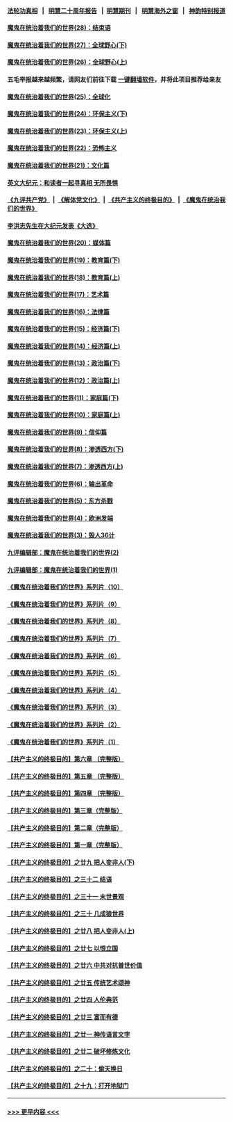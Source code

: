 #### [法轮功真相](https://github.com/gfw-breaker/truth/blob/master/README.md?t=0) &nbsp;&nbsp;|&nbsp;&nbsp; [明慧二十周年报告](https://github.com/gfw-breaker/mh-reports/blob/master/README.md?t=0) &nbsp;&nbsp;|&nbsp;&nbsp;[明慧期刊](https://github.com/gfw-breaker/mh-qikan) &nbsp;&nbsp;|&nbsp;&nbsp; [明慧海外之窗](https://github.com/gfw-breaker/mh-news/blob/master/README.md?t=0) &nbsp;&nbsp;|&nbsp;&nbsp; [神韵特别报道](https://github.com/gfw-breaker/mh-news/blob/master/shenyun.md?t=0)
#### [魔鬼在统治着我们的世界(28)：结束语](../pages/nsc422/n10936246.md?t=06120502) 
#### [魔鬼在统治着我们的世界(27)：全球野心(下)](../pages/nsc422/n10928319.md?t=06120502) 
#### [魔鬼在统治着我们的世界(26)：全球野心(上)](../pages/nsc422/n10900318.md?t=06120502) 
#### 五毛举报越来越频繁，请网友们前往下载 [一键翻墙软件](https://github.com/gfw-breaker/ssr-accounts)，并将此项目推荐给亲友
#### [魔鬼在统治着我们的世界(25)：全球化](../pages/nsc422/n10788205.md?t=06120502) 
#### [魔鬼在统治着我们的世界(24)：环保主义(下)](../pages/nsc422/n10695307.md?t=06120502) 
#### [魔鬼在统治着我们的世界(23)：环保主义(上)](../pages/nsc422/n10688613.md?t=06120502) 
#### [魔鬼在统治着我们的世界(22)：恐怖主义](../pages/nsc422/n10614727.md?t=06120502) 
#### [魔鬼在统治着我们的世界(21)：文化篇](../pages/nsc422/n10597706.md?t=06120502) 
#### [英文大纪元：和读者一起寻真相 无所畏惧](../pages/nsc422/n12542027.md?t=06120502) 
#### [《九评共产党》](https://github.com/begood0513/9ping.md/blob/master/README.md) &nbsp;|&nbsp; [《解体党文化》](../../../../jtdwh.md/blob/master/README.md)  &nbsp;|&nbsp; [《共产主义的终极目的》](../../../../gczydzjmd.md/blob/master/README.md) &nbsp;|&nbsp; [《魔鬼在统治我们的世界》](../../../../mgztzwmdsj.md/blob/master/README.md) 
#### [李洪志先生在大纪元发表《大选》](../pages/nsc422/n12534746.md?t=06120502) 
#### [魔鬼在统治着我们的世界(20)：媒体篇](../pages/nsc422/n10586579.md?t=06120502) 
#### [魔鬼在统治着我们的世界(19)：教育篇(下)](../pages/nsc422/n10564808.md?t=06120502) 
#### [魔鬼在统治着我们的世界(18)：教育篇(上)](../pages/nsc422/n10526970.md?t=06120502) 
#### [魔鬼在统治着我们的世界(17)：艺术篇](../pages/nsc422/n10499093.md?t=06120502) 
#### [魔鬼在统治着我们的世界(16)：法律篇](../pages/nsc422/n10485969.md?t=06120502) 
#### [魔鬼在统治着我们的世界(15)：经济篇(下)](../pages/nsc422/n10469975.md?t=06120502) 
#### [魔鬼在统治着我们的世界(14)：经济篇(上)](../pages/nsc422/n10457370.md?t=06120502) 
#### [魔鬼在统治着我们的世界(13)：政治篇(下)](../pages/nsc422/n10448270.md?t=06120502) 
#### [魔鬼在统治着我们的世界(12)：政治篇(上)](../pages/nsc422/n10444576.md?t=06120502) 
#### [魔鬼在统治着我们的世界(11)：家庭篇(下)](../pages/nsc422/n10440961.md?t=06120502) 
#### [魔鬼在统治着我们的世界(10)：家庭篇(上)](../pages/nsc422/n10435448.md?t=06120502) 
#### [魔鬼在统治着我们的世界(9)：信仰篇](../pages/nsc422/n10432159.md?t=06120502) 
#### [魔鬼在统治着我们的世界(8)：渗透西方(下)](../pages/nsc422/n10429603.md?t=06120502) 
#### [魔鬼在统治着我们的世界(7)：渗透西方(上)](../pages/nsc422/n10426013.md?t=06120502) 
#### [魔鬼在统治着我们的世界(6)：输出革命](../pages/nsc422/n10421536.md?t=06120502) 
#### [魔鬼在统治着我们的世界(5)：东方杀戮](../pages/nsc422/n10417707.md?t=06120502) 
#### [魔鬼在统治着我们的世界(4)：欧洲发端](../pages/nsc422/n10414890.md?t=06120502) 
#### [魔鬼在统治着我们的世界(3)：毁人36计](../pages/nsc422/n10411583.md?t=06120502) 
#### [九评编辑部：魔鬼在统治着我们的世界(2)](../pages/nsc422/n10410036.md?t=06120502) 
#### [九评编辑部：魔鬼在统治着我们的世界(1)](../pages/nsc422/n10406825.md?t=06120502) 
#### [《魔鬼在统治着我们的世界》系列片（10）](../pages/nsc422/n12292670.md?t=06120502) 
#### [《魔鬼在统治着我们的世界》系列片（9）](../pages/nsc422/n12290859.md?t=06120502) 
#### [《魔鬼在统治着我们的世界》系列片（8）](../pages/nsc422/n12287445.md?t=06120502) 
#### [《魔鬼在统治着我们的世界》系列片（7）](../pages/nsc422/n12283425.md?t=06120502) 
#### [《魔鬼在统治着我们的世界》系列片（6）](../pages/nsc422/n12282314.md?t=06120502) 
#### [《魔鬼在统治着我们的世界》系列片（5）](../pages/nsc422/n12281419.md?t=06120502) 
#### [《魔鬼在统治着我们的世界》系列片（4）](../pages/nsc422/n12274024.md?t=06120502) 
#### [《魔鬼在统治着我们的世界》系列片（3）](../pages/nsc422/n12271322.md?t=06120502) 
#### [《魔鬼在统治着我们的世界》系列片（2）](../pages/nsc422/n12269049.md?t=06120502) 
#### [《魔鬼在统治着我们的世界》系列片（1）](../pages/nsc422/n12267575.md?t=06120502) 
#### [【共产主义的终极目的】第六章 （完整版）](../pages/nsc422/n11428913.md?t=06120502) 
#### [【共产主义的终极目的】第五章 （完整版）](../pages/nsc422/n11428912.md?t=06120502) 
#### [【共产主义的终极目的】第四章 （完整版）](../pages/nsc422/n11428907.md?t=06120502) 
#### [【共产主义的终极目的】第三章（完整版）](../pages/nsc422/n11428848.md?t=06120502) 
#### [【共产主义的终极目的】第二章（完整版）](../pages/nsc422/n11428831.md?t=06120502) 
#### [【共产主义的终极目的】第一章（完整版）](../pages/nsc422/n11417651.md?t=06120502) 
#### [【共产主义的终极目的】之廿九 把人变非人(下)](../pages/nsc422/n11344140.md?t=06120502) 
#### [【共产主义的终极目的】之三十二 结语](../pages/nsc422/n11360535.md?t=06120502) 
#### [【共产主义的终极目的】之三十一 末世景观](../pages/nsc422/n11351129.md?t=06120502) 
#### [【共产主义的终极目的】之三十 几成狼世界](../pages/nsc422/n11348280.md?t=06120502) 
#### [【共产主义的终极目的】之廿八 把人变非人(上)](../pages/nsc422/n11340492.md?t=06120502) 
#### [【共产主义的终极目的】之廿七 以恨立国](../pages/nsc422/n11336944.md?t=06120502) 
#### [【共产主义的终极目的】之廿六 中共对抗普世价值](../pages/nsc422/n11324785.md?t=06120502) 
#### [【共产主义的终极目的】之廿五 传统艺术颂神](../pages/nsc422/n11296396.md?t=06120502) 
#### [【共产主义的终极目的】之廿四 人伦典范](../pages/nsc422/n11296397.md?t=06120502) 
#### [【共产主义的终极目的】之廿三 富而有德](../pages/nsc422/n11283598.md?t=06120502) 
#### [【共产主义的终极目的】之廿一 神传语言文字](../pages/nsc422/n11263265.md?t=06120502) 
#### [【共产主义的终极目的】之廿二 破坏修炼文化](../pages/nsc422/n11245728.md?t=06120502) 
#### [【共产主义的终极目的】之二十：偷天换日](../pages/nsc422/n11238846.md?t=06120502) 
#### [【共产主义的终极目的】之十九：打开地狱门](../pages/nsc422/n11206376.md?t=06120502) 

----
#### [ >>> 更早内容 <<< ](../indexes/nsc422-earlier.md)
